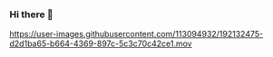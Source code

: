 ### Hi there 👋

<!--
**jrossouw97/jrossouw97** is a ✨ _special_ ✨ repository because its `README.md` (this file) appears on your GitHub profile.

Here are some ideas to get you started:

- 🔭 I’m currently working on Msc Cyber security related to aviation...
- 🌱 I’m currently learning how to use GitHub and starting an e-portfolio...
- 👯 I’m looking to collaborate on Github and any software programs...
- 🤔 I’m looking for help with any cyber security topics for air traffic control and personel data protection...
- 💬 Ask me about aviation and its related topics...
- 📫 How to reach me: student email jr22788@essex.ac.uk...
- 😄 Pronouns: ...
- ⚡ Fun fact: I am a qualified pilot and instructor with 25 years experience. I have lived and worked in 108 countires and have met people from 127 countries. Living and working in The Kingdom of Bhutan was probably the highlight of my career...
-->


https://user-images.githubusercontent.com/113094932/192132475-d2d1ba65-b664-4369-897c-5c3c70c42ce1.mov

